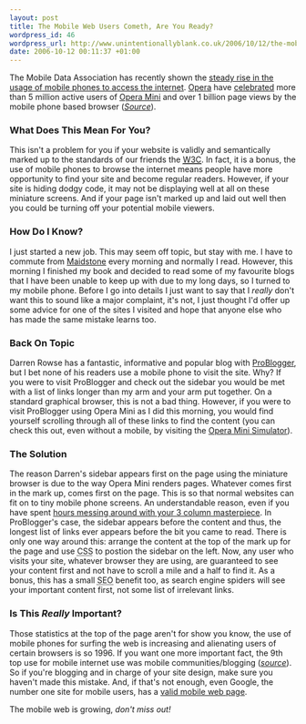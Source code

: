 ```yaml
---
layout: post
title: The Mobile Web Users Cometh, Are You Ready?
wordpress_id: 46
wordpress_url: http://www.unintentionallyblank.co.uk/2006/10/12/the-mobile-web-users-cometh-are-you-ready/
date: 2006-10-12 00:11:37 +01:00
---
```

<p>The Mobile Data Association has recently shown the <a href="http://www.mda-mobiledata.org/Page_Press_PressReleases_LatestStats.asp">steady rise in the usage of mobile phones to access the internet</a>. <a href="http://www.opera.com/">Opera</a> have <a href="http://operawatch.com/news/2006/08/some-opera-statistics-2.html">celebrated</a> more than 5 million active users of <a href="http://www.opera.com/products/mobile/operamini/">Opera Mini</a> and over 1 billion page views by the mobile phone based browser (<cite><a href="http://www.opera.com/company/investors/finance/">Source</a></cite>).</p>
<h3>What Does This Mean For You?</h3>
<p>This isn't a problem for you if your website is validly and semantically marked up to the standards of our friends the <a href="http://www.w3.org"><abbr title="World Wide Web Consortium">W3C</abbr></a>. In fact, it is a bonus, the use of mobile phones to browse the internet means people have more opportunity to find your site and become regular readers. However, if your site is hiding dodgy code, it may not be displaying well at all on these miniature screens. And if your page isn't marked up and laid out well then you could be turning off your potential mobile viewers.</p>
<h3>How Do I Know?</h3>
<p>I just started a new job. This may seem off topic, but stay with me. I have to commute from <a href="http://en.wikipedia.org/wiki/Maidstone">Maidstone</a> every morning and normally I read. However, this morning I finished my book and decided to read some of my favourite blogs that I have been unable to keep up with due to my long days, so I turned to my mobile phone. Before I go into details I just want to say that I <em>really</em> don't want this to sound like a major complaint, it's not, I just thought I'd offer up some advice for one of the sites I visited and hope that anyone else who has made the same mistake learns too.</p>
<h3>Back On Topic</h3>
<p>Darren Rowse has a fantastic, informative and popular blog with <a href="http://www.problogger.net">ProBlogger</a>, but I bet none of his readers use a mobile phone to visit the site. Why? If you were to visit ProBlogger and check out the sidebar you would be met with a list of links longer than my arm and your arm put together. On a standard graphical browser, this is not a bad thing. However, if you were to visit ProBlogger using Opera Mini as I did this morning, you would find yourself scrolling through all of these links to find the content (you can check this out, even without a mobile, by visiting the <a href="http://www.opera.com/products/mobile/operamini/demo.dml">Opera Mini Simulator</a>).</p>
<h3>The Solution</h3>
<p>The reason Darren's sidebar appears first on the page using the miniature browser is due to the way Opera Mini renders pages. Whatever comes first in the mark up, comes first on the page. This is so that normal websites can fit on to tiny mobile phone screens. An understandable reason, even if you have spent <a href="http://nektros.com/2006/07/21/a-7-step-guide-to-fixing-your-wordpress-sidebar-in-internet-bloody-explorer/">hours messing around with your 3 column masterpiece</a>. In ProBlogger's case, the sidebar appears before the content and thus, the longest list of links ever appears before the bit you came to read. There is only one way around this: arrange the content at the top of the mark up for the page and use <abbr title="Cascading Style Sheets">CSS</abbr> to postion the sidebar on the left. Now, any user who visits your site, whatever browser they are using, are guaranteed to see your content first and not have to scroll a mile and a half to find it. As a bonus, this has a small <abbr title="Search Engine Optimisation">SEO</abbr> benefit too, as search engine spiders will see your important content first, not some list of irrelevant links.</p>
<h3>Is This <em>Really</em> Important?</h3>
<p>Those statistics at the top of the page aren't for show you know, the use of mobile phones for surfing the web is increasing and alienating users of certain browsers is so 1996. If you want one more important fact, the 9th top use for mobile internet use was mobile communities/blogging (<cite><a href="http://www.mda-mobiledata.org/Page_Press_PressReleases_LatestStats.asp">source</a></cite>).  So if you're blogging and in charge of your site design, make sure you haven't made this mistake. And, if that's not enough, even Google, the number one site for mobile users, has a <a href="http://www.google.com/xhtml">valid mobile web page</a>.</p>
<p>The mobile web is growing, <em>don't miss out!</em></p>
